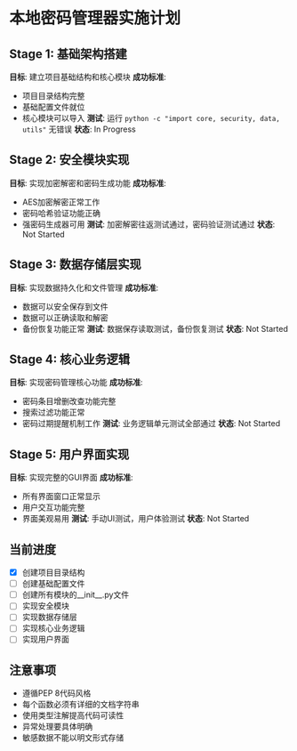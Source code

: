 # 本地密码管理器实施计划

## Stage 1: 基础架构搭建
**目标**: 建立项目基础结构和核心模块
**成功标准**:
- 项目目录结构完整
- 基础配置文件就位
- 核心模块可以导入
**测试**: 运行 `python -c "import core, security, data, utils"` 无错误
**状态**: In Progress

## Stage 2: 安全模块实现
**目标**: 实现加密解密和密码生成功能
**成功标准**:
- AES加密解密正常工作
- 密码哈希验证功能正确
- 强密码生成器可用
**测试**: 加密解密往返测试通过，密码验证测试通过
**状态**: Not Started

## Stage 3: 数据存储层实现
**目标**: 实现数据持久化和文件管理
**成功标准**:
- 数据可以安全保存到文件
- 数据可以正确读取和解密
- 备份恢复功能正常
**测试**: 数据保存读取测试，备份恢复测试
**状态**: Not Started

## Stage 4: 核心业务逻辑
**目标**: 实现密码管理核心功能
**成功标准**:
- 密码条目增删改查功能完整
- 搜索过滤功能正常
- 密码过期提醒机制工作
**测试**: 业务逻辑单元测试全部通过
**状态**: Not Started

## Stage 5: 用户界面实现
**目标**: 实现完整的GUI界面
**成功标准**:
- 所有界面窗口正常显示
- 用户交互功能完整
- 界面美观易用
**测试**: 手动UI测试，用户体验测试
**状态**: Not Started

## 当前进度
- [x] 创建项目目录结构
- [ ] 创建基础配置文件
- [ ] 创建所有模块的__init__.py文件
- [ ] 实现安全模块
- [ ] 实现数据存储层
- [ ] 实现核心业务逻辑
- [ ] 实现用户界面

## 注意事项
- 遵循PEP 8代码风格
- 每个函数必须有详细的文档字符串
- 使用类型注解提高代码可读性
- 异常处理要具体明确
- 敏感数据不能以明文形式存储